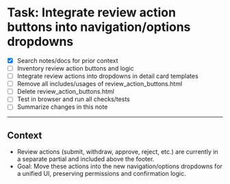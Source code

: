# Task: Integrate review action buttons into navigation/options dropdowns

- [x] Search notes/docs for prior context
- [ ] Inventory review action buttons and logic
- [ ] Integrate review actions into dropdowns in detail card templates
- [ ] Remove all includes/usages of review_action_buttons.html
- [ ] Delete review_action_buttons.html
- [ ] Test in browser and run all checks/tests
- [ ] Summarize changes in this note

---

## Context
- Review actions (submit, withdraw, approve, reject, etc.) are currently in a separate partial and included above the footer.
- Goal: Move these actions into the new navigation/options dropdowns for a unified UI, preserving permissions and confirmation logic.
